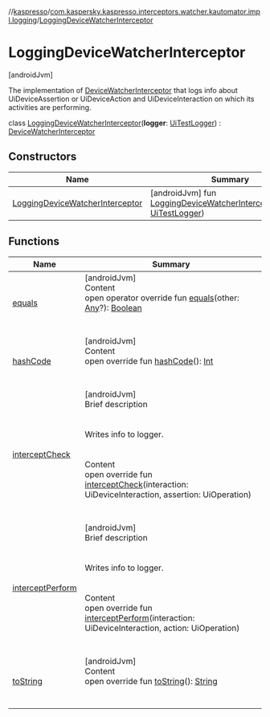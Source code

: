 //[kaspresso](../../index.md)/[com.kaspersky.kaspresso.interceptors.watcher.kautomator.impl.logging](../index.md)/[LoggingDeviceWatcherInterceptor](index.md)



# LoggingDeviceWatcherInterceptor  
 [androidJvm] 

The implementation of [DeviceWatcherInterceptor](../../com.kaspersky.kaspresso.interceptors.watcher.kautomator/-device-watcher-interceptor/index.md) that logs info about UiDeviceAssertion or UiDeviceAction and UiDeviceInteraction on which its activities are performing.

class [LoggingDeviceWatcherInterceptor](index.md)(**logger**: [UiTestLogger](../../com.kaspersky.kaspresso.logger/-ui-test-logger/index.md)) : [DeviceWatcherInterceptor](../../com.kaspersky.kaspresso.interceptors.watcher.kautomator/-device-watcher-interceptor/index.md)   


## Constructors  
  
|  Name|  Summary| 
|---|---|
| [LoggingDeviceWatcherInterceptor](-logging-device-watcher-interceptor.md)|  [androidJvm] fun [LoggingDeviceWatcherInterceptor](-logging-device-watcher-interceptor.md)(logger: [UiTestLogger](../../com.kaspersky.kaspresso.logger/-ui-test-logger/index.md))   <br>


## Functions  
  
|  Name|  Summary| 
|---|---|
| [equals](https://kotlinlang.org/api/latest/jvm/stdlib/kotlin/-any/equals.html)| [androidJvm]  <br>Content  <br>open operator override fun [equals](https://kotlinlang.org/api/latest/jvm/stdlib/kotlin/-any/equals.html)(other: [Any](https://kotlinlang.org/api/latest/jvm/stdlib/kotlin/-any/index.html)?): [Boolean](https://kotlinlang.org/api/latest/jvm/stdlib/kotlin/-boolean/index.html)  <br><br><br>
| [hashCode](https://kotlinlang.org/api/latest/jvm/stdlib/kotlin/-any/hash-code.html)| [androidJvm]  <br>Content  <br>open override fun [hashCode](https://kotlinlang.org/api/latest/jvm/stdlib/kotlin/-any/hash-code.html)(): [Int](https://kotlinlang.org/api/latest/jvm/stdlib/kotlin/-int/index.html)  <br><br><br>
| [interceptCheck](intercept-check.md)| [androidJvm]  <br>Brief description  <br><br><br>Writes info to logger.<br><br>  <br>Content  <br>open override fun [interceptCheck](intercept-check.md)(interaction: UiDeviceInteraction, assertion: UiOperation<UiDevice>)  <br><br><br>
| [interceptPerform](intercept-perform.md)| [androidJvm]  <br>Brief description  <br><br><br>Writes info to logger.<br><br>  <br>Content  <br>open override fun [interceptPerform](intercept-perform.md)(interaction: UiDeviceInteraction, action: UiOperation<UiDevice>)  <br><br><br>
| [toString](https://kotlinlang.org/api/latest/jvm/stdlib/kotlin/-any/to-string.html)| [androidJvm]  <br>Content  <br>open override fun [toString](https://kotlinlang.org/api/latest/jvm/stdlib/kotlin/-any/to-string.html)(): [String](https://kotlinlang.org/api/latest/jvm/stdlib/kotlin/-string/index.html)  <br><br><br>

